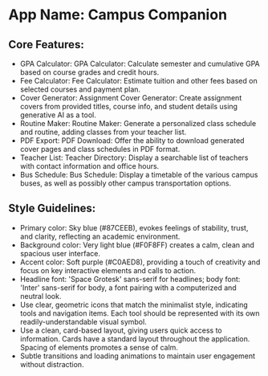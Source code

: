 # **App Name**: Campus Companion

## Core Features:

- GPA Calculator: GPA Calculator: Calculate semester and cumulative GPA based on course grades and credit hours.
- Fee Calculator: Fee Calculator: Estimate tuition and other fees based on selected courses and payment plan.
- Cover Generator: Assignment Cover Generator: Create assignment covers from provided titles, course info, and student details using generative AI as a tool.
- Routine Maker: Routine Maker: Generate a personalized class schedule and routine, adding classes from your teacher list.
- PDF Export: PDF Download: Offer the ability to download generated cover pages and class schedules in PDF format.
- Teacher List: Teacher Directory: Display a searchable list of teachers with contact information and office hours.
- Bus Schedule: Bus Schedule: Display a timetable of the various campus buses, as well as possibly other campus transportation options.

## Style Guidelines:

- Primary color: Sky blue (#87CEEB), evokes feelings of stability, trust, and clarity, reflecting an academic environment.
- Background color: Very light blue (#F0F8FF) creates a calm, clean and spacious user interface.
- Accent color: Soft purple (#C0AED8), providing a touch of creativity and focus on key interactive elements and calls to action.
- Headline font: 'Space Grotesk' sans-serif for headlines; body font: 'Inter' sans-serif for body, a font pairing with a computerized and neutral look.
- Use clear, geometric icons that match the minimalist style, indicating tools and navigation items. Each tool should be represented with its own readily-understandable visual symbol.
- Use a clean, card-based layout, giving users quick access to information. Cards have a standard layout throughout the application. Spacing of elements promotes a sense of calm.
- Subtle transitions and loading animations to maintain user engagement without distraction.